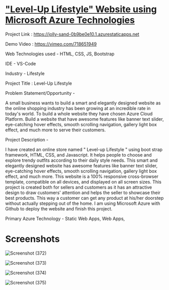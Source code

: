 # ["Level-Up Lifestyle" Website using Microsoft Azure Technologies](https://jolly-sand-0b9be0e10.1.azurestaticapps.net)

Project Link : https://jolly-sand-0b9be0e10.1.azurestaticapps.net

Demo Video : https://vimeo.com/718651949

Web Technologies used - HTML, CSS, JS, Bootstrap

IDE - VS-Code

Industry - Lifestyle

Project Title : Level-Up Lifestyle

Problem Statement/Opportunity - 

A small business wants to build a smart and elegantly designed website as the online shopping industry has been growing at an incredible rate in today's world. To build a whole website they have chosen Azure Cloud Platform. Build a website that have awesome features like banner text slider, eye-catching hover effects, smooth scrolling navigation, gallery light box effect, and much more to serve their customers.

Project Description -

I have created an online store named " Level-up Lifestyle " using boot strap framework, HTML, CSS, and Javascript. It helps people to choose and explore trendy outfits according to their daily style needs. This smart and elegantly designed website has awesome features like banner text slider, eye-catching hover effects, smooth scrolling navigation, gallery light box effect, and much more. This website is a 100% responsive cross-browser template, compatible on all devices, and displayed on all screen sizes. This project is created both for sellers and customers as it has an attractive design to draw customers' attention and helps the seller to showcase their best products. This way a customer can get any product at his/her doorstep without actually stepping out of the home. I am using Microsoft Azure with Github to deploy the website and finish this project.

Primary Azure Technology - Static Web Apps, Web Apps,

# Screenshots

![Screenshot (372)](https://user-images.githubusercontent.com/77123160/171273858-3505a3e3-3e9a-4c2d-8271-36744124ab02.png)

![Screenshot (373)](https://user-images.githubusercontent.com/77123160/171273879-188ccde3-9c39-46d5-9b9e-987a6c992c6c.png)

![Screenshot (374)](https://user-images.githubusercontent.com/77123160/171273935-4c448ec6-13cf-45a4-9fce-aab0993ed649.png)

![Screenshot (375)](https://user-images.githubusercontent.com/77123160/171273942-5b9d6322-f129-4ba4-a7f7-94b4bc7678a9.png)


